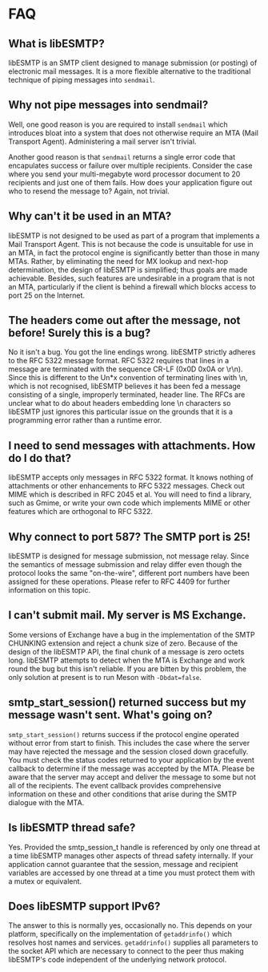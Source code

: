 # FAQ

## What is libESMTP?

libESMTP is an SMTP client designed to manage submission (or posting) of
electronic mail messages.  It is a more flexible alternative to the traditional
technique of piping messages into `sendmail`.

## Why not pipe messages into sendmail?

Well, one good reason is you are required to install `sendmail` which
introduces bloat into a system that does not otherwise require an MTA (Mail
Transport Agent).  Administering a mail server isn't trivial.

Another good reason is that `sendmail` returns a single error code that
encapulates success or failure over multiple recipients.  Consider the case
where you send your multi-megabyte word processor document to 20 recipients and
just one of them fails. How does your application figure out who to resend the
message to? Again, not trivial.

## Why can't it be used in an MTA?

libESMTP is not designed to be used as part of a program that implements a Mail
Transport Agent.  This is not because the code is unsuitable for use in an MTA,
in fact the protocol engine is significantly better than those in many MTAs.
Rather, by eliminating the need for MX lookup and next-hop determination, the
design of libESMTP is simplified; thus goals are made achievable.  Besides,
such features are undesirable in a program that is not an MTA, particularly if
the client is behind a firewall which blocks access to port 25 on the Internet.

## The headers come out after the message, not before!  Surely this is a bug?

No it isn't a bug.  You got the line endings wrong.  libESMTP strictly adheres
to the RFC 5322 message format.  RFC 5322 requires that lines in a message are
terminated with the sequence CR-LF (0x0D 0x0A or \\r\\n).  Since this is
different to the Un\*x convention of terminating lines with \n, which is not
recognised, libESMTP believes it has been fed a message consisting of a single,
improperly terminated, header line.  The RFCs are unclear what to do about
headers embedding lone \n characters so libESMTP just ignores this particular
issue on the grounds that it is a programming error rather than a runtime
error.

## I need to send messages with attachments. How do I do that?

libESMTP accepts only messages in RFC 5322 format. It knows nothing of
attachments or other enhancements to RFC 5322 messages.  Check out MIME which
is described in RFC 2045 et al.  You will need to find a library, such as
Gmime, or write your own code which implements MIME or other features which are
orthogonal to RFC 5322.

## Why connect to port 587?  The SMTP port is 25!

libESMTP is designed for message submission, not message relay.  Since the
semantics of message submission and relay differ even though the protocol looks
the same "on-the-wire", different port numbers have been assigned for these
operations.  Please refer to RFC 4409 for further information on this topic.

## I can't submit mail. My server is MS Exchange.

Some versions of Exchange have a bug in the implementation of the SMTP CHUNKING
extension and reject a chunk size of zero. Because of the design of the
libESMTP API, the final chunk of a message is zero octets long.  libESMTP
attempts to detect when the MTA is Exchange and work round the bug but this
isn't reliable.  If you are bitten by this problem, the only solution at
present is to run Meson with `-Dbdat=false`.

## smtp_start_session() returned success but my message wasn't sent.  What's going on?

`smtp_start_session()` returns success if the protocol engine operated without
error from start to finish.   This includes the case where the server may have
rejected the message and the session closed down gracefully.  You must check
the status codes returned to your application by the event callback to
determine if the message was accepted by the MTA.  Please be aware that the
server may accept and deliver the message to some but not all of the
recipients.  The event callback provides comprehensive information on these and
other conditions that arise during the SMTP dialogue with the MTA.

## Is libESMTP thread safe?

Yes. Provided the smtp_session_t handle is referenced by only one thread at a
time libESMTP manages other aspects of thread safety internally.  If your
application cannot guarantee that the session, message and recipient variables
are accessed by one thread at a time you must protect them with a mutex or
equivalent.

## Does libESMTP support IPv6?

The answer to this is normally yes, occasionally no.  This depends on your
platform, specifically on the implementation of `getaddrinfo()` which resolves
host names and services.  `getaddrinfo()` supplies all parameters to the socket
API which are necessary to connect to the peer thus making libESMTP's code
independent of the underlying network protocol.

